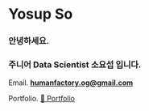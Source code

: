 # Yosup So
### 안녕하세요.
### 주니어 Data Scientist 소요섭 입니다.

Email. **humanfactory.og@gmail.com**

Portfolio. [🔗 Portfolio](https://humanfactory.oopy.io/portfolio)
